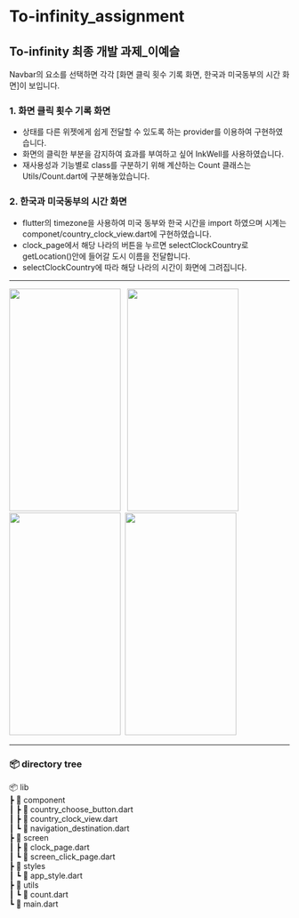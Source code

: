 # To-infinity_assignment
## To-infinity 최종 개발 과제_이예슬

Navbar의 요소를 선택하면 각각 [화면 클릭 횟수 기록 화면, 한국과 미국동부의 시간 화면]이 보입니다.

### 1. 화면 클릭 횟수 기록 화면

- 상태를 다른 위젯에게 쉽게 전달할 수 있도록 하는 provider를 이용하여 구현하였습니다.
- 화면의 클릭한 부분을 감지하여 효과를 부여하고 싶어 InkWell를 사용하였습니다.
- 재사용성과 기능별로 class를 구분하기 위해 계산하는 Count 클래스는 Utils/Count.dart에 구분해놓았습니다.

### 2. 한국과 미국동부의 시간 화면
- flutter의 timezone을 사용하여 미국 동부와 한국 시간을 import 하였으며 시계는 componet/country_clock_view.dart에 구현하였습니다.
- clock_page에서 해당 나라의 버튼을 누르면 selectClockCountry로 getLocation()안에 들어갈 도시 이름을 전달합니다.
- selectClockCountry에 따라 해당 나라의 시간이 화면에 그려집니다.
<hr>
<img src="https://github.com/yeaseul7/To-infinity_assignment/assets/104067367/1242e03f-8f90-4901-84db-10f6ca0d2c4f" width="200" height="400"/> &nbsp
<img src="https://github.com/yeaseul7/To-infinity_assignment/assets/104067367/eea707aa-3ac2-4e7c-bc58-1eb65b75a9c6" width="200" height="400"/>&nbsp
<img src="https://github.com/yeaseul7/To-infinity_assignment/assets/104067367/5947243e-b99a-4ef5-b98f-82a94eca6cb0" width="200" height="400"/>&nbsp
<img src="https://github.com/yeaseul7/To-infinity_assignment/assets/104067367/5bd0a9e0-b7ad-48a4-bb0a-97bb7be74dca" width="200" height="400"/>&nbsp

<hr>

### 📦 directory tree


📦 lib<br>
  ┣ 📂 component<br>
  ┃  ┣ 📜 country_choose_button.dart<br>
  ┃  ┣ 📜 country_clock_view.dart<br>
  ┃  ┗ 📜 navigation_destination.dart<br>
  ┣ 📂 screen<br>
  ┃  ┣ 📜 clock_page.dart<br>
  ┃  ┗ 📜 screen_click_page.dart<br>
  ┣ 📂 styles<br>
  ┃  ┗ 📜 app_style.dart<br>
  ┣ 📂 utils<br>
  ┃  ┗ 📜 count.dart<br>
  ┗ 📜 main.dart<br>



